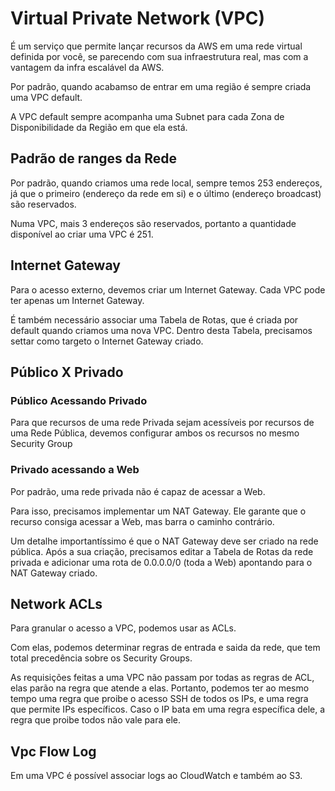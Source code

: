 # Virtual Private Network (VPC)

É um serviço que permite lançar recursos da AWS em uma rede virtual
definida por você, se parecendo com sua infraestrutura real, mas com
a vantagem da infra escalável da AWS.

Por padrão, quando acabamso de entrar em uma região é sempre criada
uma VPC default.

A VPC default sempre acompanha uma Subnet para cada Zona de Disponibilidade
da Região em que ela está.

## Padrão de ranges da Rede

Por padrão, quando criamos uma rede local, sempre temos 253 endereços, já
que o primeiro (endereço da rede em si) e o último (endereço broadcast)
são reservados.

Numa VPC, mais 3 endereços são reservados, portanto a quantidade disponível
ao criar uma VPC é 251.

## Internet Gateway

Para o acesso externo, devemos criar um Internet Gateway. Cada VPC pode ter
apenas um Internet Gateway.

É também necessário associar uma Tabela de Rotas, que é criada por default
quando criamos uma nova VPC. Dentro desta Tabela, precisamos settar como
targeto o Internet Gateway criado.

## Público X Privado

### Público Acessando Privado

Para que recursos de uma rede Privada sejam acessíveis por recursos de uma
Rede Pública, devemos configurar ambos os recursos no mesmo Security Group

### Privado acessando a Web

Por padrão, uma rede privada não é capaz de acessar a Web.

Para isso, precisamos implementar um NAT Gateway. Ele garante que o recurso
consiga acessar a Web, mas barra o caminho contrário.

Um detalhe importantíssimo é que o NAT Gateway deve ser criado na rede 
pública. Após a sua criação, precisamos editar a Tabela de Rotas da 
rede privada e adicionar uma rota de 0.0.0.0/0 (toda a Web) apontando
para o NAT Gateway criado.

## Network ACLs

Para granular o acesso a VPC, podemos usar as ACLs.

Com elas, podemos determinar regras de entrada e saida da rede, que tem total
precedência sobre os Security Groups.

As requisições feitas a uma VPC não passam por todas as regras de ACL, elas 
parão na regra que atende a elas. Portanto, podemos ter ao mesmo tempo uma
regra que proibe o acesso SSH de todos os IPs, e uma regra que permite IPs
específicos. Caso o IP bata em uma regra específica dele, a regra que proibe
todos não vale para ele.

## Vpc Flow Log

Em uma VPC é possível associar logs ao CloudWatch e também ao S3.
